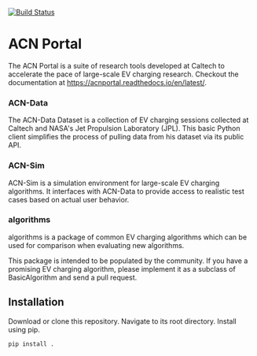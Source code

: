 [![Build Status](https://travis-ci.org/zach401/acnportal.svg?branch=master)](https://travis-ci.org/zach401/acnportal)

# ACN Portal

The ACN Portal is a suite of research tools developed at Caltech to accelerate the pace of large-scale EV charging research.
Checkout the documentation at https://acnportal.readthedocs.io/en/latest/.

### ACN-Data
The ACN-Data Dataset is a collection of EV charging sessions collected at Caltech and NASA's Jet Propulsion Laboratory (JPL). This basic Python client simplifies the process of pulling data from his dataset via its public API.

### ACN-Sim
ACN-Sim is a simulation environment for large-scale EV charging algorithms. It interfaces with ACN-Data to provide access to realistic test cases based on actual user behavior. 

### algorithms
algorithms is a package of common EV charging algorithms which can be used for comparison when evaluating new algorithms. 

This package is intended to be populated by the community. If you have a promising EV charging algorithm, please implement it as a subclass of BasicAlgorithm and send a pull request. 

## Installation
Download or clone this repository. Navigate to its root directory. Install using pip. 

```bash
pip install .
```
